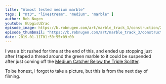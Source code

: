 ```yaml
---
title: "Almost tested medium marble"
tags: [ "mt3", "livestream", "medium", "marble" ]
author: Rob Nugen
youtube: EUpgisUZrac
episode_image: https://b.robnugen.com/art/marble_track_3/construction/2019/2019_jan_12_overview.jpg
episode_thumbnail: "https://b.robnugen.com/art/marble_track_3/construction/2019/thumbs/2019_jan_12_overview.jpg"
date: 2019-01-11T01:50:55+09:00
---
```


I was a bit rushed for time at the end of this, and ended up stopping
just after I taped a thread around the green marble to it could be
suspended after just coming off the
[Medium Catcher Below the Triple Splitter](/p/mcbts).

To be honest, I forgot to take a picture, but this is from the next
day of filming.
